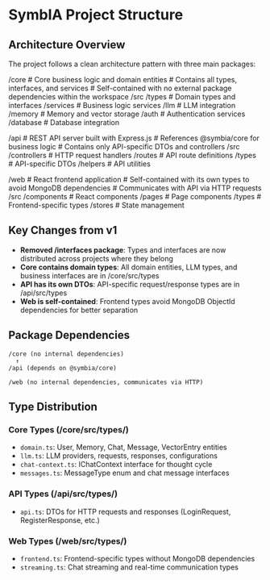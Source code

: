 # SymbIA Project Structure

## Architecture Overview

The project follows a clean architecture pattern with three main packages:

/core
    # Core business logic and domain entities
    # Contains all types, interfaces, and services
    # Self-contained with no external package dependencies within the workspace
    /src
        /types          # Domain types and interfaces
        /services       # Business logic services
        /llm           # LLM integration
        /memory        # Memory and vector storage
        /auth          # Authentication services
        /database      # Database integration

/api
    # REST API server built with Express.js
    # References @symbia/core for business logic
    # Contains only API-specific DTOs and controllers
    /src
        /controllers    # HTTP request handlers
        /routes        # API route definitions
        /types         # API-specific DTOs
        /helpers       # API utilities

/web
    # React frontend application
    # Self-contained with its own types to avoid MongoDB dependencies
    # Communicates with API via HTTP requests
    /src
        /components    # React components
        /pages         # Page components
        /types         # Frontend-specific types
        /stores        # State management

## Key Changes from v1

- **Removed /interfaces package**: Types and interfaces are now distributed across projects where they belong
- **Core contains domain types**: All domain entities, LLM types, and business interfaces are in /core/src/types
- **API has its own DTOs**: API-specific request/response types are in /api/src/types
- **Web is self-contained**: Frontend types avoid MongoDB ObjectId dependencies for better separation

## Package Dependencies

```
/core (no internal dependencies)
  ↑
/api (depends on @symbia/core)
  
/web (no internal dependencies, communicates via HTTP)
```

## Type Distribution

### Core Types (/core/src/types/)
- `domain.ts`: User, Memory, Chat, Message, VectorEntry entities
- `llm.ts`: LLM providers, requests, responses, configurations
- `chat-context.ts`: IChatContext interface for thought cycle
- `messages.ts`: MessageType enum and chat message interfaces

### API Types (/api/src/types/)
- `api.ts`: DTOs for HTTP requests and responses (LoginRequest, RegisterResponse, etc.)

### Web Types (/web/src/types/)
- `frontend.ts`: Frontend-specific types without MongoDB dependencies
- `streaming.ts`: Chat streaming and real-time communication types
